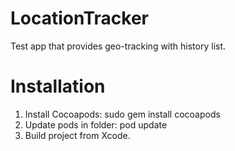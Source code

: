 # LocationTracker
Test app that provides geo-tracking with history list.

# Installation
1. Install Cocoapods: sudo gem install cocoapods
2. Update pods in folder: pod update
3. Build project from Xcode.

